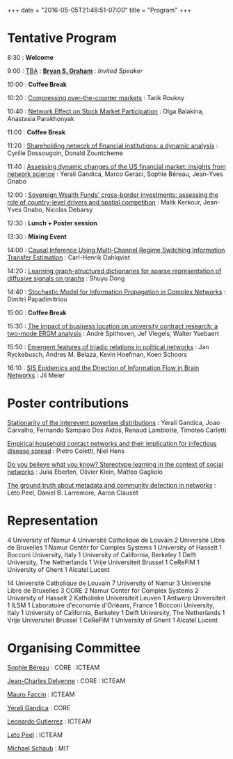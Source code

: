 +++
date = "2016-05-05T21:48:51-07:00"
title = "Program"
+++

                                              
#  Tentative Program

8:30
:   **Welcome**

9:00
:   [TBA](../abs/graham)
:   **[Bryan S. Graham](http://bryangraham.github.io/econometrics)**
:   *Invited Speaker*
    

10:00
:   **Coffee Break**

10:20
:   [Compressing over-the-counter markets](../abs/talk02)
:   Tarik Roukny
    

10:40
:   [Network Effect on Stock Market Participation](../abs/talk21)
:   Olga Balakina, Anastasia Parakhonyak
    

11:00
:   **Coffee Break**

11:20
:   [Shareholding network of financial institutions: a dynamic analysis](../abs/talk12)
:   Cyrille Dossougoin, Donald Zountcheme
    

11:40
:   [Assessing dynamic changes of the US financial market: insights from network science](../abs/talk10)
:   Yerali Gandica, Marco Geraci, Sophie Béreau, Jean-Yves Gnabo
    

12:00
:   [Sovereign Wealth Funds' cross-border investments: assessing the role of country-level drivers and spatial competition](../abs/talk13)
:   Malik Kerkour, Jean-Yves Gnabo, Nicolas Debarsy
    

12:30
:   **Lunch + Poster session**

13:30
:   **Mixing Event**

14:00
:   [Causal Inference Using Multi-Channel Regime Switching Information Transfer Estimation](../abs/talk09)
:   Carl-Henrik Dahlqvist
    

14:20
:   [Learning graph-structured dictionaries for sparse representation of diffusive signals on graphs](../abs/talk17)
:   Shuyu Dong
    

14:40
:   [Stochastic Model for Information Propagation in Complex Networks](../abs/talk16)
:   Dimitri Papadimitriou
    

15:00
:   **Coffee Break**

15:30
:   [The impact of business location on university contract research: a two-mode ERGM analysis](../abs/talk03)
:   André Spithoven, Jef Vlegels, Walter Ysebaert
    

15:50
:   [Emergent features of triadic relations in political networks](../abs/talk28)
:   Jan Ryckebusch, Andres M. Belaza, Kevin Hoefman, Koen Schoors
    

16:10
:   [SIS Epidemics and the Direction of Information Flow in Brain Networks](../abs/talk30)
:   Jil Meier
    



# Poster contributions

  
[Stationarity of the inter­event power­law distributions](../abs/poster11)
:   Yerali Gandica, Joao Carvalho, Fernando Sampaio Dos Aidos, Renaud Lambiotte, Timoteo Carletti
    

  
[Empirical household contact networks and their implication for infectious disease spread](../abs/poster08)
:   Pietro Coletti, Niel Hens
    

  
[Do you believe what you know?  Stereotype learning in the context of social networks](../abs/poster05)
:   Julia Eberlen, Olivier Klein, Matteo Gagliolo
    

  
[The ground truth about metadata and community detection in networks](../abs/poster31)
:   Leto Peel, Daniel B. Larremore, Aaron Clauset
    


# Representation

  4 University of Namur
  4 Université Catholique de Louvain
  2 Université Libre de Bruxelles
  1 Namur Center for Complex Systems
  1 University of Hasselt
  1 Bocconi University, Italy
  1 University of California, Berkeley
  1 Delft University, The Netherlands
  1 Vrije Universiteit Brussel
  1 CeReFiM
  1 University of Ghent
  1 Alcatel Lucent

                  
  14 Université Catholique de Louvain
  7 University of Namur
  3 Université Libre de Bruxelles
  3 CORE
  2 Namur Center for Complex Systems
  2 University of Hasselt
  2 Katholieke Universiteit Leuven
  1 Antwerp Universiteit
  1 ILSM
  1 Laboratoire d'economie d'Orléans, France
  1 Bocconi University, Italy
  1 University of California, Berkeley
  1 Delft University, The Netherlands
  1 Vrije Universiteit Brussel
  1 CeReFiM
  1 University of Ghent
  1 Alcatel Lucent

# Organising Committee

[Sophie Béreau](http://perso.uclouvain.be/sophie.bereau/presentation.html)
:   CORE
:   ICTEAM

[Jean-Charles Delvenne](http://perso.uclouvain.be/jean-charles.delvenne/)
:   CORE
:   ICTEAM

[Mauro Faccin](http://maurofaccin.bitbucket.org/)
:   ICTEAM

[Yerali Gandica](https://sites.google.com/site/ygandica/)
:   CORE

[Leonardo Gutierrez](http://www.uclouvain.be/leonardo.gutierrez)
:   ICTEAM

[Leto Peel](https://piratepeel.github.io/)
:   ICTEAM

[Michael Schaub](http://michaelschaub.github.io/)
:   MIT
